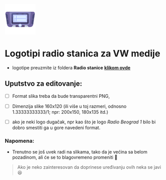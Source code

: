 ![cover](/cover.png)

# Logotipi radio stanica za VW medije

* logotipe preuzmite iz foldera __Radio stanice__ [**klikom ovde**](https://github.com/dezindzer/LogoRadioStaniceSrbija/archive/refs/heads/main.zip)


## Uputstvo za editovanje:
- [ ] Format slika treba da bude transparentni PNG, 
- [ ] Dimenzija slike 160x120 (ili više u toj razmeri, odnosno 1.33333333333/1; npr: 200x150, 180x135 itd.)
- [ ] ako je neki logo dugačak, npr kao što je logo _Radio Beograd 1_ bilo bi dobro smestiti ga u gore navedeni format.


### Napomena:
- Trenutno se još uvek radi na slikama, tako da je većina sa belom pozadinom, ali će se to blagovremeno promeniti 🙈 
> Ako je neko zainteresovan da doprinese uređivanju ovih neka se javi 😆
